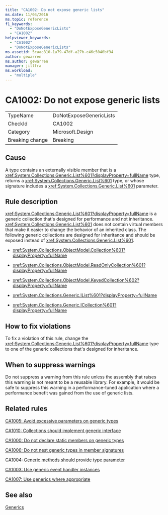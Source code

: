 ```yaml
---
title: "CA1002: Do not expose generic lists"
ms.date: 11/04/2016
ms.topic: reference
f1_keywords:
  - "DoNotExposeGenericLists"
  - "CA1002"
helpviewer_keywords:
  - "CA1002"
  - "DoNotExposeGenericLists"
ms.assetid: 5caac810-1a79-47df-a27b-c46c5040bf34
author: gewarren
ms.author: gewarren
manager: jillfra
ms.workload:
  - "multiple"
---
```

# CA1002: Do not expose generic lists

|||
|-|-|
|TypeName|DoNotExposeGenericLists|
|CheckId|CA1002|
|Category|Microsoft.Design|
|Breaking change|Breaking|

## Cause

A type contains an externally visible member that is a <xref:System.Collections.Generic.List%601?displayProperty=fullName> type, returns a <xref:System.Collections.Generic.List%601> type, or whose signature includes a <xref:System.Collections.Generic.List%601> parameter.

## Rule description

<xref:System.Collections.Generic.List%601?displayProperty=fullName> is a generic collection that's designed for performance and not inheritance. <xref:System.Collections.Generic.List%601> does not contain virtual members that make it easier to change the behavior of an inherited class. The following generic collections are designed for inheritance and should be exposed instead of <xref:System.Collections.Generic.List%601>.

- <xref:System.Collections.ObjectModel.Collection%601?displayProperty=fullName>

- <xref:System.Collections.ObjectModel.ReadOnlyCollection%601?displayProperty=fullName>

- <xref:System.Collections.ObjectModel.KeyedCollection%602?displayProperty=fullName>

- <xref:System.Collections.Generic.IList%601?displayProperty=fullName>

- <xref:System.Collections.Generic.ICollection%601?displayProperty=fullName>

## How to fix violations

To fix a violation of this rule, change the <xref:System.Collections.Generic.List%601?displayProperty=fullName> type to one of the generic collections that's designed for inheritance.

## When to suppress warnings

Do not suppress a warning from this rule unless the assembly that raises this warning is not meant to be a reusable library. For example, it would be safe to suppress this warning in a performance-tuned application where a performance benefit was gained from the use of generic lists.

## Related rules

[CA1005: Avoid excessive parameters on generic types](../code-quality/ca1005-avoid-excessive-parameters-on-generic-types.md)

[CA1010: Collections should implement generic interface](../code-quality/ca1010-collections-should-implement-generic-interface.md)

[CA1000: Do not declare static members on generic types](../code-quality/ca1000-do-not-declare-static-members-on-generic-types.md)

[CA1006: Do not nest generic types in member signatures](../code-quality/ca1006-do-not-nest-generic-types-in-member-signatures.md)

[CA1004: Generic methods should provide type parameter](../code-quality/ca1004-generic-methods-should-provide-type-parameter.md)

[CA1003: Use generic event handler instances](../code-quality/ca1003-use-generic-event-handler-instances.md)

[CA1007: Use generics where appropriate](../code-quality/ca1007-use-generics-where-appropriate.md)

## See also

[Generics](/dotnet/csharp/programming-guide/generics/index)
